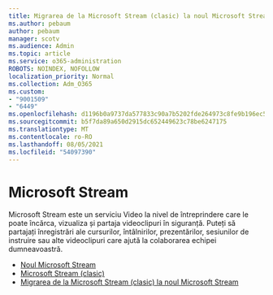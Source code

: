 ```yaml
---
title: Migrarea de la Microsoft Stream (clasic) la noul Microsoft Stream
ms.author: pebaum
author: pebaum
manager: scotv
ms.audience: Admin
ms.topic: article
ms.service: o365-administration
ROBOTS: NOINDEX, NOFOLLOW
localization_priority: Normal
ms.collection: Adm_O365
ms.custom:
- "9001509"
- "6449"
ms.openlocfilehash: d1196b0a9737da577833c90a7b5202fde264973c8fe9b196ec55d595315d2a20
ms.sourcegitcommit: b5f7da89a650d2915dc652449623c78be6247175
ms.translationtype: MT
ms.contentlocale: ro-RO
ms.lasthandoff: 08/05/2021
ms.locfileid: "54097390"
---
```

# <a name="microsoft-stream"></a>Microsoft Stream

Microsoft Stream este un serviciu Video la nivel de întreprindere care le poate încărca, vizualiza și partaja videoclipuri în siguranță. Puteți să partajați înregistrări ale cursurilor, întâlnirilor, prezentărilor, sesiunilor de instruire sau alte videoclipuri care ajută la colaborarea echipei dumneavoastră.  

- [Noul Microsoft Stream](https://docs.microsoft.com/stream/new-stream)
- [Microsoft Stream (clasic)](https://docs.microsoft.com/stream/overview)
- [Migrarea de la Microsoft Stream (clasic) la noul Microsoft Stream](https://docs.microsoft.com/stream/classic-migration)
